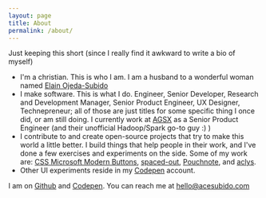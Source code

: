 ```yaml
---
layout: page
title: About
permalink: /about/
---
```


Just keeping this short (since I really find it awkward to write a bio of myself)

- I'm a christian. This is who I am. I am a husband to a wonderful woman named [Elain Ojeda-Subido](http://elainojeda.com)
- I make software. This is what I do. Engineer, Senior Developer, Research and Development Manager, Senior Product Engineer, UX Designer, Technepreneur; all of those are just titles for some specific thing I once did, or am still doing. I currently work at [AGSX](http://agsx.net) as a Senior Product Engineer (and their unofficial Hadoop/Spark go-to guy :) )
- I contribute to and create open-source projects that try to make this world a little better. I build things that help people in their work, and I've done a few exercises and experiments on the side. Some of my work are: [CSS Microsoft Modern Buttons](https://github.com/ace-subido/css3-microsoft-metro-buttons), [spaced-out](http://github.com/ace-subido/spaced-out), [Pouchnote](http://github.com/ace-subido/pouchnote), and [aclys](https://github.com/ace-subido/aclys).
- Other UI experiments reside in my [Codepen](http://codepen.io/ace-subido) account.

I am on [Github](http://github.com/ace-subido) and [Codepen](http://codepen.io/ace-subido). You can reach me at hello@acesubido.com

